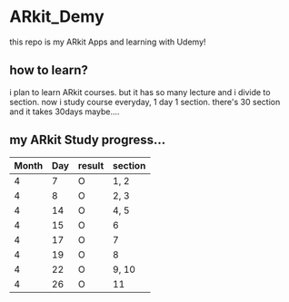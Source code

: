 # ARkit_Demy
this repo is my ARkit Apps and learning with Udemy!

## how to learn?
i plan to learn ARkit courses. but it has so many lecture and i divide to section.
now i study course everyday, 1 day 1 section.
there's 30 section and it takes 30days maybe....

## my ARkit Study progress...
| Month | Day | result | section |
|-------|-----|--------|---------|
|4|7|O|1, 2|
|4|8|O|2, 3|
|4|14|O|4, 5|
|4|15|O|6|
|4|17|O|7|
|4|19|O|8|
|4|22|O|9, 10|
|4|26|O|11

